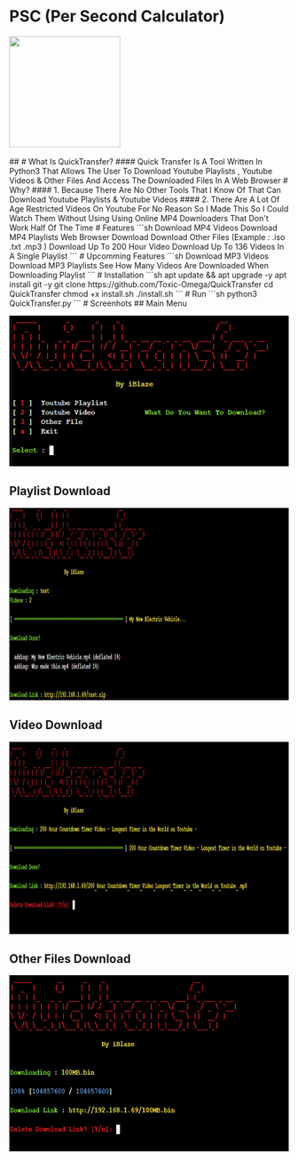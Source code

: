 # PSC (Per Second Calculator)
<p align="left">
  <img width="200" height="200" src="https://icons-for-free.com/iconfiles/png/512/calculator-131994967672059924.png">
</p>
##
# What Is QuickTransfer?
#### Quick Transfer Is A Tool Written In Python3 That Allows The User To Download Youtube Playlists , Youtube Videos & Other Files And Access The Downloaded Files In A Web Browser
# Why?
#### 1. Because There Are No Other Tools That I Know Of That Can Download Youtube Playlists & Youtube Videos
#### 2. There Are A Lot Of Age Restricted Videos On Youtube For No Reason So I Made This So I Could Watch Them Without Using Using Online MP4 Downloaders That Don't Work Half Of The Time
# Features
```sh
Download MP4 Videos
Download MP4 Playlists
Web Browser Download
Download Other Files (Example : .iso .txt .mp3 )
Download Up To 200 Hour Video
Download Up To 136 Videos In A Single Playlist
```
# Upcomming Features
```sh
Download MP3 Videos
Download MP3 Playlists
See How Many Videos Are Downloaded When Downloading Playlist
```
# Installation
```sh
apt update && apt upgrade -y
apt install git -y
git clone https://github.com/Toxic-Omega/QuickTransfer
cd QuickTransfer
chmod +x install.sh
./install.sh
```
# Run
```sh
python3 QuickTransfer.py
```
# Screenhots
## Main Menu
<p align="center">
  <img width="606" height="271" src="https://github.com/Toxic-Omega/QuickTransfer/blob/main/Screenshots/mm.png">
</p>

## Playlist Download
<p align="center">
  <img width="1155" height="346" src="https://github.com/Toxic-Omega/QuickTransfer/blob/main/Screenshots/playlist.png">
</p>

## Video Download
<p align="center">
  <img width="1155" height="346" src="https://github.com/Toxic-Omega/QuickTransfer/blob/main/Screenshots/200Hvideo.png">
</p>

## Other Files Download
<p align="center">
  <img width="687" height="317" src="https://github.com/Toxic-Omega/QuickTransfer/blob/main/Screenshots/other.png">
</p>
